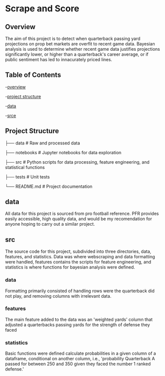 # Scrape and Score

## Overview 
The aim of this project is to detect when quarterback passing yard projections on prop bet markets are overfit to recent game data. Bayesian analysis is used to determine whether recent game data justifies projections significantly lower, or higher than a quarterback's career average, or if public sentiment has led to innacurately priced lines. 

## Table of Contents
-[overview](#overview)

-[project structure](#project-structure)

-[data](#data)

-[srce](#src)

## Project Structure

├── data            # Raw and processed data

├── notebooks       # Jupyter notebooks for data exploration

├── src             # Python scripts for data processing, feature engineering, and statistical functions

├── tests           # Unit tests

└── README.md       # Project documentation

## data
All data for this project is sourced from pro football reference. PFR provides easily accessible, high quality data, and would be my recomendation for anyone hoping to carry out a similar project.

## src

The source code for this project, subdivided into three directories, data, features, and statistics. Data was where webscraping and data formatting were handled, features contains the scripts for feature engineering, and statistics is where functions for bayesian analysis were defined. 

### data

Formatting primarily consisted of handling rows were the quarterback did not play, and removing columns with irrelevant data.

### features

The main feature added to the data was an 'weighted yards' column that adjusted a quarterbacks passing yards for the strength of defense they faced

### statistics 

Basic functions were defined calculate probabilities in a given column of a dataframe, conditional on another column, i.e., 'probability Quarterback A passed for between 250 and 350 given they faced the number 1 ranked defense.'